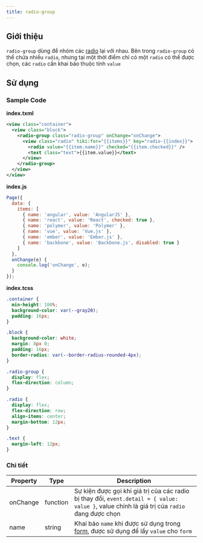 ```yaml
---
title: radio-group
---
```


## Giới thiệu

`radio-group` dùng để nhóm các [radio](/docs/component/form/radio) lại với nhau. Bên trong `radio-group` có thể chứa nhiều `radio`, nhưng tại một thời điểm chỉ có một `radio` có thể được chọn, các `radio` cần khai báo thuộc tính `value`

## Sử dụng

### Sample Code

**index.txml**

```xml
<view class="container">
  <view class="block">
    <radio-group class="radio-group" onChange="onChange">
      <view class="radio" tiki:for="{{items}}" key="radio-{{index}}">
        <radio value="{{item.name}}" checked="{{item.checked}}" />
        <text class="text">{{item.value}}</text>
      </view>
    </radio-group>
  </view>
</view>
```

**index.js**

```js
Page({
  data: {
    items: [
      { name: 'angular', value: 'AngularJS' },
      { name: 'react', value: 'React', checked: true },
      { name: 'polymer', value: 'Polymer' },
      { name: 'vue', value: 'Vue.js' },
      { name: 'ember', value: 'Ember.js' },
      { name: 'backbone', value: 'Backbone.js', disabled: true }
    ]
  },
  onChange(e) {
    console.log('onChange', e);
  }
});
```

**index.tcss**

```css
.container {
  min-height: 100%;
  background-color: var(--gray20);
  padding: 16px;
}

.block {
  background-color: white;
  margin: 8px 0;
  padding: 16px;
  border-radius: var(--border-radius-rounded-4px);
}

.radio-group {
  display: flex;
  flex-direction: column;
}

.radio {
  display: flex;
  flex-direction: row;
  align-items: center;
  margin-bottom: 12px;
}

.text {
  margin-left: 12px;
}
```

### Chi tiết

| Property | Type     | Description                                                                                                                                  |
| -------- | -------- | -------------------------------------------------------------------------------------------------------------------------------------------- |
| onChange | function | Sự kiện được gọi khi giá trị của các radio bị thay đổi, `event.detail = { value: value }`, value chính là giá trị của `radio` đang được chọn |
| name     | string   | Khai báo `name` khi được sử dụng trong [form](/docs/component/form/form), được sử dụng để lấy `value` cho `form`                             |
